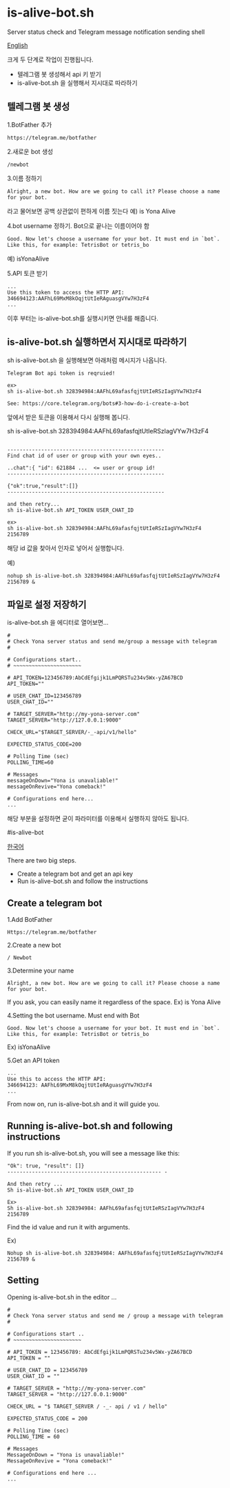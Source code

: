 # is-alive-bot.sh
Server status check and Telegram message notification sending shell

[English](#is-alive-bot)

크게 두 단계로 작업이 진행됩니다.

- 텔레그램 봇 생성해서 api 키 받기
- is-alive-bot.sh 을 실행해서 지시대로 따라하기


텔레그램 봇 생성
----

1.BotFather 추가
```
https://telegram.me/botfather
```
2.새로운 bot 생성
```
/newbot
```
3.이름 정하기
```
Alright, a new bot. How are we going to call it? Please choose a name for your bot.
```
라고 물어보면 공백 상관없이 편하게 이름 짓는다
예) is Yona Alive

4.bot username 정하기. Bot으로 끝나는 이름이어야 함
```
Good. Now let's choose a username for your bot. It must end in `bot`. Like this, for example: TetrisBot or tetris_bo
```
예) isYonaAlive

5.API 토큰 받기
```
...
Use this token to access the HTTP API:
346694123:AAFhL69MxM8kOqjtUtIeRAguasgVYw7H3zF4
...
```

이후 부터는 is-alive-bot.sh를 실행시키면 안내를 해줍니다.



is-alive-bot.sh 실행하면서 지시대로 따라하기
---

sh is-alive-bot.sh 을 실행해보면 아래처럼 메시지가 나옵니다.

```                                                       
Telegram Bot api token is reqruied!

ex>
sh is-alive-bot.sh 328394984:AAFhL69afasfqjtUtIeRSzIagVYw7H3zF4

See: https://core.telegram.org/bots#3-how-do-i-create-a-bot
```

앞에서 받은 토큰을 이용해서 다시 실행해 봅니다.


sh is-alive-bot.sh 328394984:AAFhL69afasfqjtUtIeRSzIagVYw7H3zF4                    

```

---------------------------------------------------
Find chat id of user or group with your own eyes..

..chat":{ "id": 621884 ...  <= user or group id!
---------------------------------------------------

{"ok":true,"result":[]}
---------------------------------------------------

and then retry...
sh is-alive-bot.sh API_TOKEN USER_CHAT_ID

ex>
sh is-alive-bot.sh 328394984:AAFhL69afasfqjtUtIeRSzIagVYw7H3zF4 2156789
```

해당 id 값을 찾아서 인자로 넣어서 실행합니다.

예)
```
nohup sh is-alive-bot.sh 328394984:AAFhL69afasfqjtUtIeRSzIagVYw7H3zF4 2156789 &
```

파일로 설정 저장하기
---
is-alive-bot.sh 을 에디터로 열어보면...

```
#
# Check Yona server status and send me/group a message with telegram
#

# Configurations start..
# ~~~~~~~~~~~~~~~~~~~~~~

# API_TOKEN=123456789:AbCdEfgijk1LmPQRSTu234v5Wx-yZA67BCD
API_TOKEN=""

# USER_CHAT_ID=123456789
USER_CHAT_ID=""

# TARGET_SERVER="http://my-yona-server.com"
TARGET_SERVER="http://127.0.0.1:9000"

CHECK_URL="$TARGET_SERVER/-_-api/v1/hello"

EXPECTED_STATUS_CODE=200

# Polling Time (sec)
POLLING_TIME=60

# Messages
messageOnDown="Yona is unavaliable!"
messageOnRevive="Yona comeback!"

# Configurations end here...
...
```

해당 부분을 설정하면 굳이 파라미터를 이용해서 실행하지 않아도 됩니다.

#is-alive-bot

[한국어](#is-alive-botsh)

There are two big steps.

- Create a telegram bot and get an api key
- Run is-alive-bot.sh and follow the instructions

Create a telegram bot
----

1.Add BotFather
```
Https://telegram.me/botfather
```

2.Create a new bot
```
/ Newbot
```

3.Determine your name
```
Alright, a new bot. How are we going to call it? Please choose a name for your bot.
```
If you ask, you can easily name it regardless of the space.
Ex) is Yona Alive

4.Setting the bot username. Must end with Bot
```
Good. Now let's choose a username for your bot. It must end in `bot`. Like this, for example: TetrisBot or tetris_bo
```
Ex) isYonaAlive

5.Get an API token
```
...
Use this to access the HTTP API:
346694123: AAFhL69MxM8kOqjtUtIeRAguasgVYw7H3zF4
...
```

From now on, run is-alive-bot.sh and it will guide you.


Running is-alive-bot.sh and following instructions
---

If you run sh is-alive-bot.sh, you will see a message like this:

```
"Ok": true, "result": []}
-------------------------------------------------- -

And then retry ...
Sh is-alive-bot.sh API_TOKEN USER_CHAT_ID

Ex>
Sh is-alive-bot.sh 328394984: AAFhL69afasfqjtUtIeRSzIagVYw7H3zF4 2156789
```

Find the id value and run it with arguments.

Ex)
```
Nohup sh is-alive-bot.sh 328394984: AAFhL69afasfqjtUtIeRSzIagVYw7H3zF4 2156789 &
```

Setting
---
Opening is-alive-bot.sh in the editor ...

```
#
# Check Yona server status and send me / group a message with telegram
#

# Configurations start ..
# ~~~~~~~~~~~~~~~~~~~~~~

# API_TOKEN = 123456789: AbCdEfgijk1LmPQRSTu234v5Wx-yZA67BCD
API_TOKEN = ""

# USER_CHAT_ID = 123456789
USER_CHAT_ID = ""

# TARGET_SERVER = "http://my-yona-server.com"
TARGET_SERVER = "http://127.0.0.1:9000"

CHECK_URL = "$ TARGET_SERVER / -_- api / v1 / hello"

EXPECTED_STATUS_CODE = 200

# Polling Time (sec)
POLLING_TIME = 60

# Messages
MessageOnDown = "Yona is unavaliable!"
MessageOnRevive = "Yona comeback!"

# Configurations end here ...
...
```
